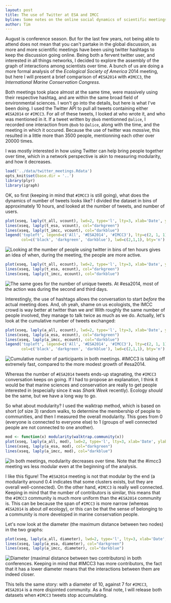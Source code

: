 ```yaml
---
layout: post
title: The use of Twitter at ESA and IMCC
byline: Some notes on the online social dynamics of scientific meetings
author: Tim
---
```


August is conference season. But for the last few years, not being able
to attend does not mean that you can't partake in the global discussion,
as more and more scientific meetings have been using twitter hashtags to
keep the discussion going online. Being both a fervent twitter user, and
interested in all things networks, I decided to explore the assembly of the
graph of interactions among scientists over time. A bunch of us are doing a
more formal analysis of the *Ecological Society of America* 2014 meeting,
but here I will present a brief comparison of `#ESA2014` with `#IMCC3`,
the *International Marine Conservation Congress*.

Both meetings took place almost at the same time, were massively using their
respective hashtag, and are within the same broad field of environmental
sciences.  I won't go into the details, but here is what I've been doing. I
used the Twitter API to pull all tweets containing either `#ESA2014` or
`#IMCC3`. For all of these tweets, I looked at who wrote it, and who was
mentioned in it. If a tweet written by `@bob` mentionned `@alice`, I recorded
one interaction from `@bob` to `@alice`, along with the time, and the meeting
in which it occured. Because the use of twitter was *massive*, this resulted
in a little more than 3500 people, mentionning each other over 20000 times.

I was mostly interested in how using Twitter can help bring people together
over time, which in a network perspective is akin to measuring modularity,
and how it decreases.


```r
load('../data/twitter_meetings.Rdata')
opts_knit$set(base.dir = '..')
library(plyr)
library(igraph)
```

OK, so first (keeping in mind that `#IMCC3` is still going), what does
the dynamics of number of tweets looks like? I divided the dataset in bins
of approximately 10 hours, and looked at the number of tweets, and number
of users.

```r
plot(xseq, laply(t_all, vcount), lwd=2, type='l', lty=3, xlab='Date', ylab='Participants')
lines(xseq, laply(t_esa, vcount), col="darkgreen")
lines(xseq, laply(t_imcc, vcount), col="darkblue")
legend('topleft', legend=c('All', '#ESA2014', '#IMCC3'), lty=c(2, 1, 1),
       col=c('black', 'darkgreen', 'darkblue'), lwd=c(2,1,1), bty='n')
```

![Looking at the number of people using twitter in bins of ten hours gives an idea of when, during the meeting, the people are more active.](/figure/tweet_vcount.png) 


```r
plot(xseq, laply(t_all, ecount), lwd=2, type='l', lty=3, xlab='Date', ylab='Tweets')
lines(xseq, laply(t_esa, ecount), col="darkgreen")
lines(xseq, laply(t_imcc, ecount), col="darkblue")
```

![The same goes for the number of unique tweets. At `#esa2014`, most of the action was during the second and third days.](/figure/tweet_ecount.png) 

Interestingly, the use of hashtags allows the conversation to start *before*
the actual meeting does. And, oh yeah, shame on us ecologists, the IMCC
crowd is way better at twitter than we are! With roughly the same number
of people involved, they manage to talk twice as much as we do. Actually,
let's look at the cumulative number of tweets exchanged:


```r
plot(xseq, laply(a_all, ecount), lwd=2, type='l', lty=3, xlab='Date', ylab='Cumulative tweets')
lines(xseq, laply(a_esa, ecount), col="darkgreen")
lines(xseq, laply(a_imcc, ecount), col="darkblue")
legend('topleft', legend=c('All', '#ESA2014', '#IMCC3'), lty=c(2, 1, 1),
       col=c('black', 'darkgreen', 'darkblue'), lwd=c(2,1,1), bty='n')
```

![Cumulative number of participants in both meetings. `#IMCC3` is taking off extremely fast, compared to the more modest growth of `#esa2014`.](/figure/tweet_vcount_cum.png) 

Whereas the number of `#ESA2014` tweets ends-up stagnating, the `#IMCC3`
conversation keeps on going. If I had to propose an explanation, I think
it would be that marine sciences and conservation are really to get people
interested in (especially since it was *Shark Week* recently). Ecology *should*
be the same, but we have a long way to go.

So what about modularity? I used the walktrap method, which is based on
short (of size 3) random walks, to determine the membership of people to
communities, and then I measured the overall modularity. This goes from 0
(everyone is connected to everyone else) to 1 (groups of well connected
people are not connected to one another).


```r
mod <- function(x) modularity(walktrap.community(x))
plot(xseq, laply(a_all, mod), lwd=2, type='l', lty=3, xlab='Date', ylab='Modularity', ylim=c(0,1))
lines(xseq, laply(a_esa, mod), col="darkgreen")
lines(xseq, laply(a_imcc, mod), col="darkblue")
```

![In both meetings, modularity decreases over time. Note that the `#imcc3` meeting ws *less* modular even at the beginning of the analysis.](/figure/tweet_modularity.png) 

I like this figure! The `#ESA2014` meeting is not that modular by the end
(a modularity around 0.4 indicates that some clusters exists, but they
are overall well-connected). On the other hand, `#IMCC3` is really well
connected. Keeping in mind that the number of contributors is similar, this
means that the `#IMCC3` community is much more uniform than the `#ESA2014`
community is. This can be because the span of `#IMCC3` is more narrow (whereas
`#ESA2014` is about *all* ecology), or this can be that the sense of belonging
to a community is more developed in marine conservation people.

Let's now look at the diameter (the maximum distance between two nodes)
in the two graphs:


```r
plot(xseq, laply(a_all, diameter), lwd=2, type='l', lty=3, xlab='Date', ylab='Diameter', ylim=c(0,20))
lines(xseq, laply(a_esa, diameter), col="darkgreen")
lines(xseq, laply(a_imcc, diameter), col="darkblue")
```

![Diameter (maximal distance between two contributors) in both conferences. Keeping in mind that `#IMCC3` has more contributors, the fact that it has a lower diameter means that the interactions between them are indeed closer.](/figure/tweet_diameter.png) 

This tells the same story: with a diameter of 10, against 7 for `#IMCC3`,
`#ESA2014` is a more disjointed community. As a final note, I will release
both datasets when `#IMCC3` tweets stop accumulating.

